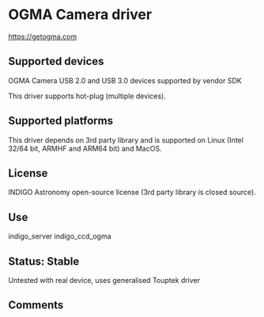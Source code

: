 # OGMA Camera driver

https://getogma.com

## Supported devices

OGMA Camera USB 2.0 and USB 3.0 devices supported by vendor SDK

This driver supports hot-plug (multiple devices).

## Supported platforms

This driver depends on 3rd party library and is supported on Linux (Intel 32/64 bit, ARMHF and ARM64 bit) and MacOS.

## License

INDIGO Astronomy open-source license (3rd party library is closed source).

## Use

indigo_server indigo_ccd_ogma

## Status: Stable

Untested with real device, uses generalised Touptek driver

## Comments
